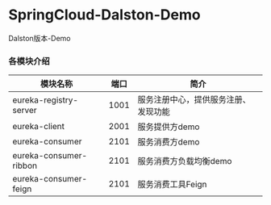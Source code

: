 # SpringCloud-Dalston-Demo
Dalston版本-Demo


### 各模块介绍


模块名称 | 端口 | 简介
---|---|---
eureka-registry-server | 1001 | 服务注册中心，提供服务注册、发现功能
eureka-client | 2001 | 服务提供方demo
eureka-consumer | 2101 | 服务消费方demo
eureka-consumer-ribbon | 2101 | 服务消费方负载均衡demo
eureka-consumer-feign | 2101 | 服务消费工具Feign

